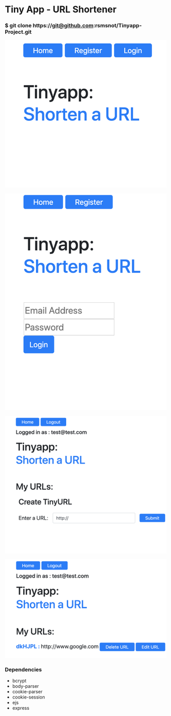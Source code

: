 # Tiny App - URL Shortener



### $ git clone https://git@github.com:rsmsnot/Tinyapp-Project.git

![Homepage](/readme-images/Homepage.png)

![Login](/readme-images/Login.png)

![Create New](/readme-images/Create-New.png)

![User Page](/readme-images/User-Page.png)


### Dependencies

* bcrypt
* body-parser
* cookie-parser
* cookie-session
* ejs
* express
